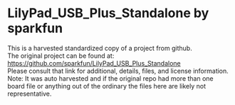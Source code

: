 
# LilyPad_USB_Plus_Standalone by sparkfun  
This is a harvested standardized copy of a project from github.  
The original project can be found at:  
https://github.com/sparkfun/LilyPad_USB_Plus_Standalone  
Please consult that link for additional, details, files, and license information.  
Note: It was auto harvested and if the original repo had more than one board file or anything out of the ordinary the files here are likely not representative.  
    